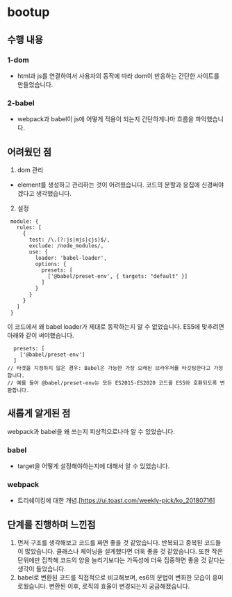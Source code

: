  # bootup
 ## 수행 내용
 ### 1-dom
 - html과 js를 연결하여서 사용자의 동작에 따라 dom이 반응하는 간단한 사이트를 만들었습니다.
 ### 2-babel
 - webpack과 babel이 js에 어떻게 적용이 되는지 간단하게나마 흐름을 파악했습니다. 
 ## 어려웠던 점
1. dom 관리
- element를 생성하고 관리하는 것이 어려웠습니다. 코드의 분할과 응집에 신경써야겠다고 생각했습니다.

2. 설정
 ```
  module: {
    rules: [
      {
        test: /\.(?:js|mjs|cjs)$/,
        exclude: /node_modules/,
        use: {
          loader: 'babel-loader',
          options: {
            presets: [
              ['@babel/preset-env', { targets: "default" }]
            ]
          }
        }
      }
    ]
  }
```

 이 코드에서 왜 babel loader가 제대로 동작하는지 알 수 없었습니다.
 ES5에 맞추려면 아래와 같이 써야했습니다.
```
  presets: [
    ['@babel/preset-env']
  ]
// 타겟을 지정하지 않은 경우: Babel은 가능한 가장 오래된 브라우저를 타깃팅한다고 가정합니다. 
// 예를 들어 @babel/preset-env는 모든 ES2015-ES2020 코드를 ES5와 호환되도록 변환합니다.
```

 
 ## 새롭게 알게된 점
webpack과 babel을 왜 쓰는지 피상적으로나마 알 수 있었습니다.
### babel
- target을 어떻게 설정해야하는지에 대해서 알 수 있었습니다.
### webpack
- 트리쉐이킹에 대한 개념.[https://ui.toast.com/weekly-pick/ko_20180716]

 ## 단계를 진행하며 느낀점
1. 먼저 구조를 생각해보고 코드를 짜면 좋을 것 같았습니다. 반복되고 중복된 코드들이 많았습니다. 클래스나 체이닝을 설계했다면 더욱 좋을 것 같았습니다.
  또한 작은 단위에만 집착해 코드의 양을 늘리기보다는 가독성에 더욱 집중하면 좋을 것 같다는 생각이 들었습니다.
2. babel로 변환된 코드를 직접적으로 비교해보며, es6의 문법이 변화한 모습이 흥미로웠습니다. 변환된 이후, 로직의 효율이 변경되는지 궁금해졌습니다.